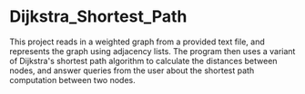# Dijkstra_Shortest_Path
This project reads in a weighted graph from a provided text file, and represents the graph using adjacency lists. The program then uses a variant of Dijkstra's shortest path algorithm to calculate the distances between nodes, and answer queries from the user about the shortest path computation between two nodes.
